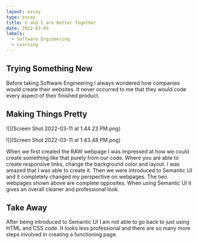 ```yaml
---
layout: essay
type: essay
title: U and I are Better Together
date: 2022-03-03
labels:
  - Software Engineering
  - Learning
---
```

  
## Trying Something New
Before taking Software Engineering I always wondered how companies would create their websites. It never occurred to me that they would code every aspect of their finished product. 

## Making Things Pretty
![](Screen Shot 2022-03-11 at 1.44.23 PM.png)

![](Screen Shot 2022-03-11 at 1.43.48 PM.png)

When we first created the RAW webpage I was impressed at how we could create something like that purely from our code. Where you are able to create responsive links, change the background color and layout. I was amazed that I was able to create it. Then we were introduced to Semantic UI and it completely changed my perspective on webpages. The two webpages shown above are complete opposites. When using Semantic UI it gives an overall cleaner and professional look. 

## Take Away
After being introduced to Semantic UI I am not able to go back to just using HTML and CSS code. It looks less professional and there are so many more steps involved in creating a functioning page. 